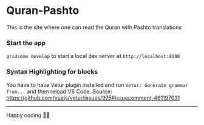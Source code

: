 # Quran-Pashto

This is the site where one can read the Quran with Pashto translations

### Start the app

`gridsome develop` to start a local dev server at `http://localhost:8080`

### Syntax Highlighting for <page-query> blocks

You have to have Vetur plugin installed and run `Vetur: Generate grammar from...` and then reload VS Code.
Source: https://github.com/vuejs/vetur/issues/975#issuecomment-461197031

------

Happy coding 🎉🙌
